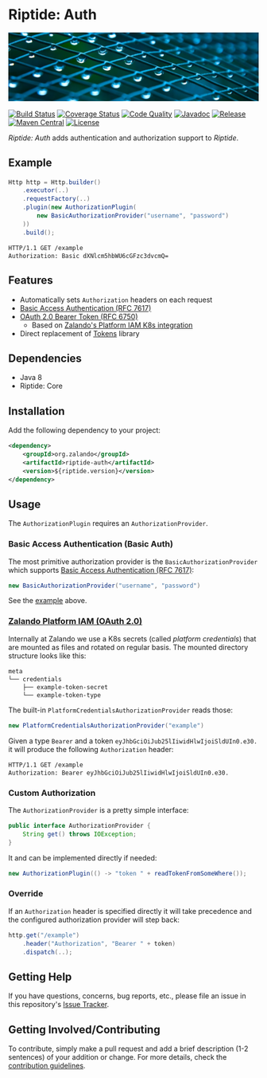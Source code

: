 # Riptide: Auth

[![Droplets on fence](../docs/droplets.jpg)](https://pixabay.com/photos/droplets-drops-rain-geometric-217034/)

[![Build Status](https://img.shields.io/travis/zalando/riptide.svg)](https://travis-ci.org/zalando/riptide)
[![Coverage Status](https://img.shields.io/coveralls/zalando/riptide.svg)](https://coveralls.io/r/zalando/riptide)
[![Code Quality](https://img.shields.io/codacy/grade/1fbe3d16ca544c0c8589692632d114de/master.svg)](https://www.codacy.com/app/whiskeysierra/riptide)
[![Javadoc](https://www.javadoc.io/badge/org.zalando/riptide-auth.svg)](http://www.javadoc.io/doc/org.zalando/riptide-auth)
[![Release](https://img.shields.io/github/release/zalando/riptide.svg)](https://github.com/zalando/riptide/releases)
[![Maven Central](https://img.shields.io/maven-central/v/org.zalando/riptide-auth.svg)](https://maven-badges.herokuapp.com/maven-central/org.zalando/riptide-auth)
[![License](https://img.shields.io/badge/license-MIT-blue.svg)](https://raw.githubusercontent.com/zalando/riptide/master/LICENSE)

*Riptide: Auth* adds authentication and authorization support to *Riptide*.

## Example

```java
Http http = Http.builder()
    .executor(..)
    .requestFactory(..)
    .plugin(new AuthorizationPlugin(
        new BasicAuthorizationProvider("username", "password")
    ))
    .build();
```

```http
HTTP/1.1 GET /example
Authorization: Basic dXNlcm5hbWU6cGFzc3dvcmQ=
```

## Features

- Automatically sets `Authorization` headers on each request
- [Basic Access Authentication (RFC 7617)](https://tools.ietf.org/html/rfc7617)
- [OAuth 2.0 Bearer Token (RFC 6750)](https://tools.ietf.org/html/rfc6750)
  - Based on [Zalando's Platform IAM K8s integration](https://kubernetes-on-aws.readthedocs.io/en/latest/user-guide/zalando-iam.html)
- Direct replacement of [Tokens](https://github.com/zalando/tokens) library

## Dependencies

- Java 8
- Riptide: Core

## Installation

Add the following dependency to your project:

```xml
<dependency>
    <groupId>org.zalando</groupId>
    <artifactId>riptide-auth</artifactId>
    <version>${riptide.version}</version>
</dependency>
```

## Usage

The `AuthorizationPlugin` requires an `AuthorizationProvider`.

### Basic Access Authentication (Basic Auth)

The most primitive authorization provider is the `BasicAuthorizationProvider` which supports [Basic Access Authentication (RFC 7617)](https://tools.ietf.org/html/rfc7617):

```java
new BasicAuthorizationProvider("username", "password")
```

See the [example](#example) above.

### [Zalando Platform IAM (OAuth 2.0)](https://kubernetes-on-aws.readthedocs.io/en/latest/user-guide/zalando-iam.html)

Internally at Zalando we use a K8s secrets (called *platform credentials*) that are mounted as files and rotated on regular basis. The mounted directory structure looks like this:

```
meta
└── credentials
    ├── example-token-secret
    └── example-token-type
```

The built-in `PlatformCredentialsAuthorizationProvider` reads those:

```java
new PlatformCredentialsAuthorizationProvider("example")
```

Given a type `Bearer` and a token `eyJhbGciOiJub25lIiwidHlwIjoiSldUIn0.e30.` it will produce the following `Authorization` header:

```http
HTTP/1.1 GET /example
Authorization: Bearer eyJhbGciOiJub25lIiwidHlwIjoiSldUIn0.e30.
```

### Custom Authorization

The `AuthorizationProvider` is a pretty simple interface:

```java
public interface AuthorizationProvider {
    String get() throws IOException;
}
```
 
It and can be implemented directly if needed:

```java
new AuthorizationPlugin(() -> "token " + readTokenFromSomeWhere());
```

### Override

If an `Authorization` header is specified directly it will take precedence and the configured authorization provider will step back:

```java
http.get("/example")
    .header("Authorization", "Bearer " + token)
    .dispatch(..);
```

## Getting Help

If you have questions, concerns, bug reports, etc., please file an issue in this repository's [Issue Tracker](../../../../issues).

## Getting Involved/Contributing

To contribute, simply make a pull request and add a brief description (1-2 sentences) of your addition or change. For
more details, check the [contribution guidelines](../.github/CONTRIBUTING.md).
